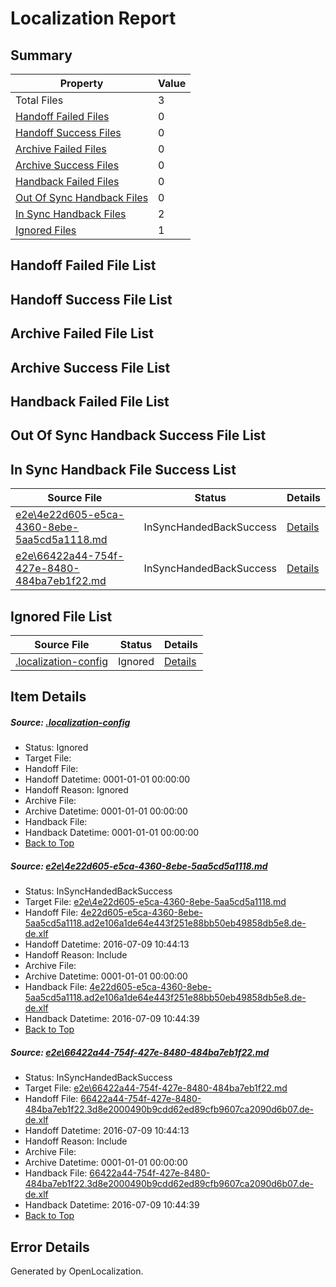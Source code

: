 # <a name='report-top'></a> Localization Report

## Summary
 Property | Value 
 -------- | ----- 
 Total Files | 3
[ Handoff Failed Files ](#handoff-failed-list)| 0
[ Handoff Success Files ](#handoff-success-list)| 0
[ Archive Failed Files ](#archive-failed-list)| 0
[ Archive Success Files ](#archive-success-list)| 0
[ Handback Failed Files ](#handback-failed-list)| 0
[ Out Of Sync Handback Files ](#outofsync-handback-success-list)| 0
[ In Sync Handback Files ](#insync-handback-success-list)| 2
[ Ignored Files ](#ignored-list)| 1

## <a name='handoff-failed-list'></a> Handoff Failed File List

## <a name='handoff-success-list'></a> Handoff Success File List

## <a name='archive-failed-list'></a> Archive Failed File List

## <a name='archive-success-list'></a> Archive Success File List

## <a name='handback-failed-list'></a> Handback Failed File List

## <a name='outofsync-handback-success-list'></a> Out Of Sync Handback Success File List

## <a name='insync-handback-success-list'></a> In Sync Handback File Success List
 Source File | Status | Details 
 ----------- | ------ | ------- 
 [e2e\4e22d605-e5ca-4360-8ebe-5aa5cd5a1118.md](https://github.com/OpenLocalizationTestOrg/oltest/blob/3eb9079503e2c0dc5a073be30ae55865aca0afa2/e2e/4e22d605-e5ca-4360-8ebe-5aa5cd5a1118.md) | InSyncHandedBackSuccess | [Details](#c6dd3598ecfd167526b7403519b1b587d0e759d91)
 [e2e\66422a44-754f-427e-8480-484ba7eb1f22.md](https://github.com/OpenLocalizationTestOrg/oltest/blob/3eb9079503e2c0dc5a073be30ae55865aca0afa2/e2e/66422a44-754f-427e-8480-484ba7eb1f22.md) | InSyncHandedBackSuccess | [Details](#fdbb8d1d74f6c27ca75d58587bd0479cc3ab6af12)

## <a name='ignored-list'></a> Ignored File List
 Source File | Status | Details 
 ----------- | ------ | ------- 
 [.localization-config](https://github.com/OpenLocalizationTestOrg/oltest/blob/3eb9079503e2c0dc5a073be30ae55865aca0afa2/.localization-config) | Ignored | [Details](#3d4f252ac210baf56311d7e97dcc2db10974dbd20)

## Item Details
##### <a name='3d4f252ac210baf56311d7e97dcc2db10974dbd20'></a> Source: [.localization-config](https://github.com/OpenLocalizationTestOrg/oltest/blob/3eb9079503e2c0dc5a073be30ae55865aca0afa2/.localization-config)
* Status: Ignored
* Target File: 
* Handoff File: 
* Handoff Datetime: 0001-01-01 00:00:00
* Handoff Reason: Ignored
* Archive File: 
* Archive Datetime: 0001-01-01 00:00:00
* Handback File: 
* Handback Datetime: 0001-01-01 00:00:00
* [Back to Top](#report-top)

##### <a name='c6dd3598ecfd167526b7403519b1b587d0e759d91'></a> Source: [e2e\4e22d605-e5ca-4360-8ebe-5aa5cd5a1118.md](https://github.com/OpenLocalizationTestOrg/oltest/blob/3eb9079503e2c0dc5a073be30ae55865aca0afa2/e2e/4e22d605-e5ca-4360-8ebe-5aa5cd5a1118.md)
* Status: InSyncHandedBackSuccess
* Target File: [e2e\4e22d605-e5ca-4360-8ebe-5aa5cd5a1118.md](https://github.com/OpenLocalizationTestOrg/oltest-dede-fly/blob/82f645f97f578df665b903c1090e923a83dfa44b/e2e/4e22d605-e5ca-4360-8ebe-5aa5cd5a1118.md)
* Handoff File: [4e22d605-e5ca-4360-8ebe-5aa5cd5a1118.ad2e106a1de64e443f251e88bb50eb49858db5e8.de-de.xlf](https://github.com/OpenLocalizationTestOrg/olhandoff-e2e/blob/fb9607cf1d43713e16d39f539e3c4b99be77aba6/ol-handoff/OpenLocalizationTestOrg/oltest-dede-fly/ci/ht/4e22d605-e5ca-4360-8ebe-5aa5cd5a1118.ad2e106a1de64e443f251e88bb50eb49858db5e8.de-de.xlf)
* Handoff Datetime: 2016-07-09 10:44:13
* Handoff Reason: Include
* Archive File: 
* Archive Datetime: 0001-01-01 00:00:00
* Handback File: [4e22d605-e5ca-4360-8ebe-5aa5cd5a1118.ad2e106a1de64e443f251e88bb50eb49858db5e8.de-de.xlf](https://github.com/OpenLocalizationTestOrg/olhandback-e2e/blob/9e553de58c373770691fb0aa571e176a93cfe79c/ol-handback/OpenLocalizationTestOrg/oltest-dede-fly/ci/ht/4e22d605-e5ca-4360-8ebe-5aa5cd5a1118.ad2e106a1de64e443f251e88bb50eb49858db5e8.de-de.xlf)
* Handback Datetime: 2016-07-09 10:44:39
* [Back to Top](#report-top)

##### <a name='fdbb8d1d74f6c27ca75d58587bd0479cc3ab6af12'></a> Source: [e2e\66422a44-754f-427e-8480-484ba7eb1f22.md](https://github.com/OpenLocalizationTestOrg/oltest/blob/3eb9079503e2c0dc5a073be30ae55865aca0afa2/e2e/66422a44-754f-427e-8480-484ba7eb1f22.md)
* Status: InSyncHandedBackSuccess
* Target File: [e2e\66422a44-754f-427e-8480-484ba7eb1f22.md](https://github.com/OpenLocalizationTestOrg/oltest-dede-fly/blob/82f645f97f578df665b903c1090e923a83dfa44b/e2e/66422a44-754f-427e-8480-484ba7eb1f22.md)
* Handoff File: [66422a44-754f-427e-8480-484ba7eb1f22.3d8e2000490b9cdd62ed89cfb9607ca2090d6b07.de-de.xlf](https://github.com/OpenLocalizationTestOrg/olhandoff-e2e/blob/fb9607cf1d43713e16d39f539e3c4b99be77aba6/ol-handoff/OpenLocalizationTestOrg/oltest-dede-fly/ci/ht/66422a44-754f-427e-8480-484ba7eb1f22.3d8e2000490b9cdd62ed89cfb9607ca2090d6b07.de-de.xlf)
* Handoff Datetime: 2016-07-09 10:44:13
* Handoff Reason: Include
* Archive File: 
* Archive Datetime: 0001-01-01 00:00:00
* Handback File: [66422a44-754f-427e-8480-484ba7eb1f22.3d8e2000490b9cdd62ed89cfb9607ca2090d6b07.de-de.xlf](https://github.com/OpenLocalizationTestOrg/olhandback-e2e/blob/9e553de58c373770691fb0aa571e176a93cfe79c/ol-handback/OpenLocalizationTestOrg/oltest-dede-fly/ci/ht/66422a44-754f-427e-8480-484ba7eb1f22.3d8e2000490b9cdd62ed89cfb9607ca2090d6b07.de-de.xlf)
* Handback Datetime: 2016-07-09 10:44:39
* [Back to Top](#report-top)


## Error Details

Generated by OpenLocalization.
